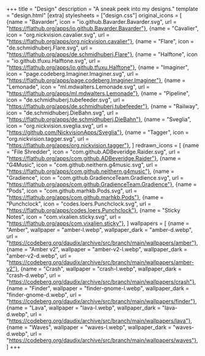 +++
title = "Design"
description = "A sneak peek into my designs."
template = "design.html"
[extra]
stylesheets = ["design.css"]
original_icons = [
  {name = "Bavarder", icon = "io.github.Bavarder.Bavarder.svg", url = "https://flathub.org/apps/io.github.Bavarder.Bavarder"},
  {name = "Cavalier", icon = "org.nickvision.cavalier.svg", url = "https://flathub.org/apps/org.nickvision.cavalier"},
  {name = "Flare", icon = "de.schmidhuberj.Flare.svg", url = "https://flathub.org/apps/de.schmidhuberj.Flare"},
  {name = "Halftone", icon = "io.github.tfuxu.Halftone.svg", url = "https://flathub.org/apps/io.github.tfuxu.Halftone"},
  {name = "Imaginer", icon = "page.codeberg.Imaginer.Imaginer.svg", url = "https://flathub.org/apps/page.codeberg.Imaginer.Imaginer"},
  {name = "Lemonade", icon = "ml.mdwalters.Lemonade.svg", url = "https://flathub.org/apps/ml.mdwalters.Lemonade"},
  {name = "Pipeline", icon = "de.schmidhuberj.tubefeeder.svg", url = "https://flathub.org/apps/de.schmidhuberj.tubefeeder"},
  {name = "Railway", icon = "de.schmidhuberj.DieBahn.svg", url = "https://flathub.org/apps/de.schmidhuberj.DieBahn"},
  {name = "Sveglia", icon = "org.nickvision.sveglia.svg", url = "https://github.com/NickvisionApps/Sveglia"},
  {name = "Tagger", icon = "org.nickvision.tagger.svg", url = "https://flathub.org/apps/org.nickvision.tagger"},
]
redrawn_icons = [
  {name = "File Shredder", icon = "com.github.ADBeveridge.Raider.svg", url = "https://flathub.org/apps/com.github.ADBeveridge.Raider"},
  {name = "G4Music", icon = "com.github.neithern.g4music.svg", url = "https://flathub.org/apps/com.github.neithern.g4music"},
  {name = "Gradience", icon = "com.github.GradienceTeam.Gradience.svg", url = "https://flathub.org/apps/com.github.GradienceTeam.Gradience"},
  {name = "Pods", icon = "com.github.marhkb.Pods.svg", url = "https://flathub.org/apps/com.github.marhkb.Pods"},
  {name = "Punchclock", icon = "codes.loers.Punchclock.svg", url = "https://flathub.org/apps/codes.loers.Punchclock"},
  {name = "Sticky Notes", icon = "com.vixalien.sticky.svg", url = "https://flathub.org/apps/com.vixalien.sticky"},
]
wallpapers = [
  {name = "Amber", wallpaper = "amber-l.webp", wallpaper_dark = "amber-d.webp", url = "https://codeberg.org/daudix/archive/src/branch/main/wallpapers/amber"},
  {name = "Amber v2", wallpaper = "amber-v2-l.webp", wallpaper_dark = "amber-v2-d.webp", url = "https://codeberg.org/daudix/archive/src/branch/main/wallpapers/amber-v2"},
  {name = "Crash", wallpaper = "crash-l.webp", wallpaper_dark = "crash-d.webp", url = "https://codeberg.org/daudix/archive/src/branch/main/wallpapers/crash"},
  {name = "Finder", wallpaper = "finder-gnome-l.webp", wallpaper_dark = "finder-gnome-d.webp", url = "https://codeberg.org/daudix/archive/src/branch/main/wallpapers/finder"},
  {name = "Lava", wallpaper = "lava-l.webp", wallpaper_dark = "lava-d.webp", url = "https://codeberg.org/daudix/archive/src/branch/main/wallpapers/lava"},
  {name = "Waves", wallpaper = "waves-l.webp", wallpaper_dark = "waves-d.webp", url = "https://codeberg.org/daudix/archive/src/branch/main/wallpapers/waves"},
]
+++
